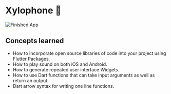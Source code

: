 
# Xylophone 🎹

![Finished App](https://github.com/londonappbrewery/Images/blob/master/xylophone-flutter.png)

## Concepts learned

- How to incorporate open source libraries of code into your project using Flutter Packages.
- How to play sound on both iOS and Android.
- How to generate repeated user interface Widgets.
- How to use Dart functions that can take input arguments as well as return an output.
- Dart arrow syntax for writing one line functions.


